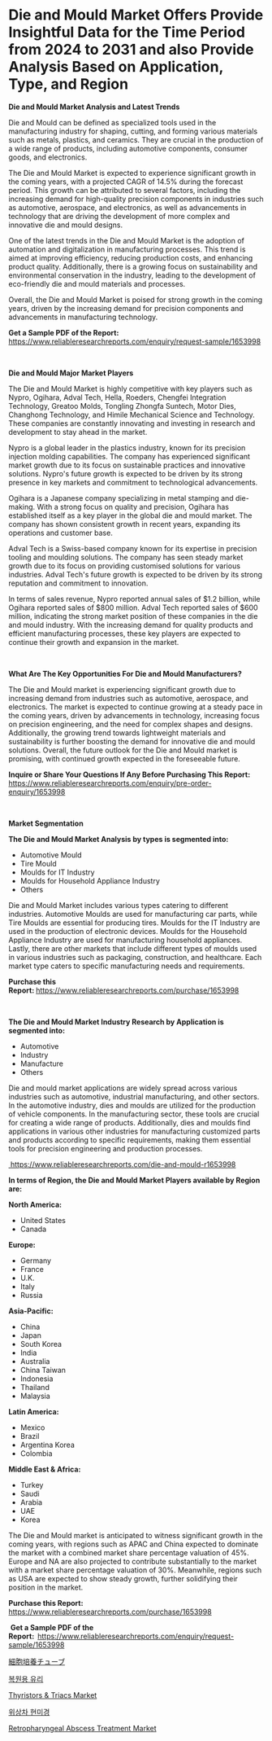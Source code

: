 <p><h1>Die and Mould Market Offers Provide Insightful Data for the Time Period from 2024 to 2031 and also Provide Analysis Based on Application, Type, and Region</h1></p><p><strong>Die and Mould Market Analysis and Latest Trends</strong></p>
<p><p>Die and Mould can be defined as specialized tools used in the manufacturing industry for shaping, cutting, and forming various materials such as metals, plastics, and ceramics. They are crucial in the production of a wide range of products, including automotive components, consumer goods, and electronics.</p><p>The Die and Mould Market is expected to experience significant growth in the coming years, with a projected CAGR of 14.5% during the forecast period. This growth can be attributed to several factors, including the increasing demand for high-quality precision components in industries such as automotive, aerospace, and electronics, as well as advancements in technology that are driving the development of more complex and innovative die and mould designs.</p><p>One of the latest trends in the Die and Mould Market is the adoption of automation and digitalization in manufacturing processes. This trend is aimed at improving efficiency, reducing production costs, and enhancing product quality. Additionally, there is a growing focus on sustainability and environmental conservation in the industry, leading to the development of eco-friendly die and mould materials and processes.</p><p>Overall, the Die and Mould Market is poised for strong growth in the coming years, driven by the increasing demand for precision components and advancements in manufacturing technology.</p></p>
<p><strong>Get a Sample PDF of the Report:&nbsp;</strong> <a href="https://www.reliableresearchreports.com/enquiry/request-sample/1653998">https://www.reliableresearchreports.com/enquiry/request-sample/1653998</a></p>
<p>&nbsp;</p>
<p><strong>Die and Mould Major Market Players</strong></p>
<p><p>The Die and Mould Market is highly competitive with key players such as Nypro, Ogihara, Adval Tech, Hella, Roeders, Chengfei Integration Technology, Greatoo Molds, Tongling Zhongfa Suntech, Motor Dies, Changhong Technology, and Himile Mechanical Science and Technology. These companies are constantly innovating and investing in research and development to stay ahead in the market.</p><p>Nypro is a global leader in the plastics industry, known for its precision injection molding capabilities. The company has experienced significant market growth due to its focus on sustainable practices and innovative solutions. Nypro's future growth is expected to be driven by its strong presence in key markets and commitment to technological advancements.</p><p>Ogihara is a Japanese company specializing in metal stamping and die-making. With a strong focus on quality and precision, Ogihara has established itself as a key player in the global die and mould market. The company has shown consistent growth in recent years, expanding its operations and customer base.</p><p>Adval Tech is a Swiss-based company known for its expertise in precision tooling and moulding solutions. The company has seen steady market growth due to its focus on providing customised solutions for various industries. Adval Tech's future growth is expected to be driven by its strong reputation and commitment to innovation.</p><p>In terms of sales revenue, Nypro reported annual sales of $1.2 billion, while Ogihara reported sales of $800 million. Adval Tech reported sales of $600 million, indicating the strong market position of these companies in the die and mould industry. With the increasing demand for quality products and efficient manufacturing processes, these key players are expected to continue their growth and expansion in the market.</p></p>
<p>&nbsp;</p>
<p><strong>What Are The Key Opportunities For Die and Mould Manufacturers?</strong></p>
<p><p>The Die and Mould market is experiencing significant growth due to increasing demand from industries such as automotive, aerospace, and electronics. The market is expected to continue growing at a steady pace in the coming years, driven by advancements in technology, increasing focus on precision engineering, and the need for complex shapes and designs. Additionally, the growing trend towards lightweight materials and sustainability is further boosting the demand for innovative die and mould solutions. Overall, the future outlook for the Die and Mould market is promising, with continued growth expected in the foreseeable future.</p></p>
<p><strong>Inquire or Share Your Questions If Any Before Purchasing This Report:</strong> <a href="https://www.reliableresearchreports.com/enquiry/pre-order-enquiry/1653998">https://www.reliableresearchreports.com/enquiry/pre-order-enquiry/1653998</a></p>
<p>&nbsp;</p>
<p><strong>Market Segmentation</strong></p>
<p><strong>The Die and Mould Market Analysis by types is segmented into:</strong></p>
<p><ul><li>Automotive Mould</li><li>Tire Mould</li><li>Moulds for IT Industry</li><li>Moulds for Household Appliance Industry</li><li>Others</li></ul></p>
<p><p>Die and Mould Market includes various types catering to different industries. Automotive Moulds are used for manufacturing car parts, while Tire Moulds are essential for producing tires. Moulds for the IT Industry are used in the production of electronic devices. Moulds for the Household Appliance Industry are used for manufacturing household appliances. Lastly, there are other markets that include different types of moulds used in various industries such as packaging, construction, and healthcare. Each market type caters to specific manufacturing needs and requirements.</p></p>
<p><strong>Purchase this Report:&nbsp;</strong><a href="https://www.reliableresearchreports.com/purchase/1653998">https://www.reliableresearchreports.com/purchase/1653998</a></p>
<p>&nbsp;</p>
<p><strong>The Die and Mould Market Industry Research by Application is segmented into:</strong></p>
<p><ul><li>Automotive</li><li>Industry</li><li>Manufacture</li><li>Others</li></ul></p>
<p><p>Die and mould market applications are widely spread across various industries such as automotive, industrial manufacturing, and other sectors. In the automotive industry, dies and moulds are utilized for the production of vehicle components. In the manufacturing sector, these tools are crucial for creating a wide range of products. Additionally, dies and moulds find applications in various other industries for manufacturing customized parts and products according to specific requirements, making them essential tools for precision engineering and production processes.</p></p>
<p><a href="https://www.reliableresearchreports.com/die-and-mould-r1653998">&nbsp;https://www.reliableresearchreports.com/die-and-mould-r1653998</a></p>
<p><strong>In terms of Region, the Die and Mould Market Players available by Region are:</strong></p>
<p>
    <p> <strong> North America: </strong>
        <ul>
            <li>United States</li>
            <li>Canada</li>
        </ul>
        </p> 
    <p> <strong> Europe: </strong>
        <ul>
            <li>Germany</li>
            <li>France</li>
            <li>U.K.</li>
            <li>Italy</li>
            <li>Russia</li>
        </ul>
        </p> 
    <p> <strong> Asia-Pacific: </strong>
        <ul>
            <li>China</li>
            <li>Japan</li>
            <li>South Korea</li>
            <li>India</li>
            <li>Australia</li>
            <li>China Taiwan</li>
            <li>Indonesia</li>
            <li>Thailand</li>
            <li>Malaysia</li>
        </ul>
        </p> 
    <p> <strong> Latin America: </strong>
        <ul>
            <li>Mexico</li>
            <li>Brazil</li>
            <li>Argentina Korea</li>
            <li>Colombia</li>
        </ul>
        </p> 
    <p> <strong> Middle East & Africa: </strong>
        <ul>
            <li>Turkey</li>
            <li>Saudi</li>
            <li>Arabia</li>
            <li>UAE</li>
            <li>Korea</li>
        </ul>
    </p>
    </p>
<p><p>The Die and Mould market is anticipated to witness significant growth in the coming years, with regions such as APAC and China expected to dominate the market with a combined market share percentage valuation of 45%. Europe and NA are also projected to contribute substantially to the market with a market share percentage valuation of 30%. Meanwhile, regions such as USA are expected to show steady growth, further solidifying their position in the market.</p></p>
<p><strong>Purchase this Report: </strong><a href="https://www.reliableresearchreports.com/purchase/1653998">https://www.reliableresearchreports.com/purchase/1653998</a></p>
<p>&nbsp;<strong>Get a Sample PDF of the Report:&nbsp;&nbsp;</strong><a href="https://www.reliableresearchreports.com/enquiry/request-sample/1653998">https://www.reliableresearchreports.com/enquiry/request-sample/1653998</a></p>
<p><strong></strong></p>
<p><p><a href="https://github.com/dadanedu33/Market-Research-Report-List-1/blob/main/586194655502.md">細胞培養チューブ</a></p><p><a href="https://medium.com/@lucianmaluan2022/restoration-glass-%EC%8B%9C%EC%9E%A5-%EA%B7%9C%EB%AA%A8-%EB%B0%8F-%EC%8B%9C%EC%9E%A5-%EB%8F%99%ED%96%A5-%EC%99%84%EC%A0%84%ED%95%9C-%EC%82%B0%EC%97%85-%EA%B0%9C%EC%9A%94-2024%EB%85%84%EB%B6%80%ED%84%B0-2031%EB%85%84%EA%B9%8C%EC%A7%80-4d858e2ee179">복원용 유리</a></p><p><a href="https://www.linkedin.com/pulse/analyzing-thyristors-amp-triacs-market-global-industry-perspective-xbpxe?trackingId=1v39RtTMmEYWGEBWDvaZsA%3D%3D">Thyristors & Triacs Market</a></p><p><a href="https://github.com/Hubertstyenger6685/Market-Research-Report-List-1/blob/main/386555653360.md">위상차 현미경</a></p><p><a href="https://github.com/khayangel/Market-Research-Report-List-3/blob/main/retropharyngeal-abscess-treatment-market.md">Retropharyngeal Abscess Treatment Market</a></p></p>